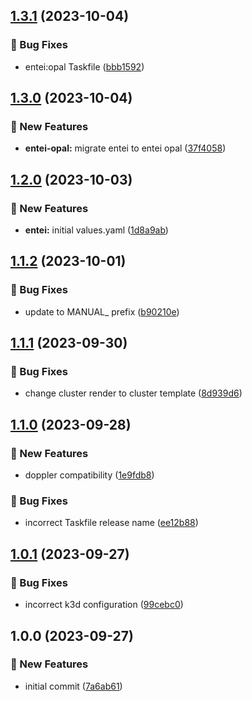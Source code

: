 ## [1.3.1](https://github.com/AtomiCloud/sulfoxide.zinc/compare/v1.3.0...v1.3.1) (2023-10-04)


### 🐛 Bug Fixes

* entei:opal Taskfile ([bbb1592](https://github.com/AtomiCloud/sulfoxide.zinc/commit/bbb15921b3ce9de588e225c832a87d2370b60eff))

## [1.3.0](https://github.com/AtomiCloud/sulfoxide.zinc/compare/v1.2.0...v1.3.0) (2023-10-04)


### 🚀 New Features

* **entei-opal:** migrate entei to entei opal ([37f4058](https://github.com/AtomiCloud/sulfoxide.zinc/commit/37f4058c02e48f593f9421ca40e28dd43b7e2ea3))

## [1.2.0](https://github.com/AtomiCloud/sulfoxide.zinc/compare/v1.1.2...v1.2.0) (2023-10-03)


### 🚀 New Features

* **entei:** initial values.yaml ([1d8a9ab](https://github.com/AtomiCloud/sulfoxide.zinc/commit/1d8a9abbd3c178d3951203564e189acc1d536070))

## [1.1.2](https://github.com/AtomiCloud/sulfoxide.zinc/compare/v1.1.1...v1.1.2) (2023-10-01)


### 🐛 Bug Fixes

* update to MANUAL_ prefix ([b90210e](https://github.com/AtomiCloud/sulfoxide.zinc/commit/b90210e503d8ccefecf845b1a04c2f669377bd5e))

## [1.1.1](https://github.com/AtomiCloud/sulfoxide.zinc/compare/v1.1.0...v1.1.1) (2023-09-30)


### 🐛 Bug Fixes

* change cluster render to cluster template ([8d939d6](https://github.com/AtomiCloud/sulfoxide.zinc/commit/8d939d6b3a990b6c053ab0346a739f0ac3cc10d1))

## [1.1.0](https://github.com/AtomiCloud/sulfoxide.zinc/compare/v1.0.1...v1.1.0) (2023-09-28)


### 🚀 New Features

* doppler compatibility ([1e9fdb8](https://github.com/AtomiCloud/sulfoxide.zinc/commit/1e9fdb8fefc6d6b6027eb5f95f54687696bf90c4))


### 🐛 Bug Fixes

* incorrect Taskfile release name ([ee12b88](https://github.com/AtomiCloud/sulfoxide.zinc/commit/ee12b888862f63485c23688b1894e5ad1bb34986))

## [1.0.1](https://github.com/AtomiCloud/sulfoxide.zinc/compare/v1.0.0...v1.0.1) (2023-09-27)


### 🐛 Bug Fixes

* incorrect k3d configuration ([99cebc0](https://github.com/AtomiCloud/sulfoxide.zinc/commit/99cebc064bb4bf4236ead6d95d66c6ea445b8508))

## 1.0.0 (2023-09-27)


### 🚀 New Features

* initial commit ([7a6ab61](https://github.com/AtomiCloud/sulfoxide.zinc/commit/7a6ab61a32deaac17dcaa0b55eddcf8cd7673e4f))
